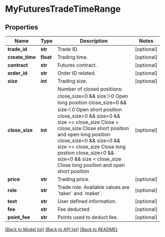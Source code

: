 # MyFuturesTradeTimeRange

## Properties
Name | Type | Description | Notes
------------ | ------------- | ------------- | -------------
**trade_id** | **str** | Trade ID. | [optional] 
**create_time** | **float** | Trading time. | [optional] 
**contract** | **str** | Futures contract. | [optional] 
**order_id** | **str** | Order ID related. | [optional] 
**size** | **int** | Trading size. | [optional] 
**close_size** | **int** | Number of closed positions:  close_size&#x3D;0 &amp;&amp; size＞0 Open long position close_size&#x3D;0 &amp;&amp; size＜0 Open short position close_size&gt;0 &amp;&amp; size&gt;0 &amp;&amp; size &lt;&#x3D; close_size Close &gt; close_size Close short position and open long position close_size&lt;0 &amp;&amp; size&lt;0 &amp;&amp; size &gt;&#x3D; close_size Close long postion close_size&lt;0 &amp;&amp; size&lt;0 &amp;&amp; size &lt; close_size Close long position and open short position | [optional] 
**price** | **str** | Trading price. | [optional] 
**role** | **str** | Trade role. Available values are &#x60;taker&#x60; and &#x60;maker&#x60;. | [optional] 
**text** | **str** | User defined information. | [optional] 
**fee** | **str** | Fee deducted. | [optional] 
**point_fee** | **str** | Points used to deduct fee. | [optional] 

[[Back to Model list]](../README.md#documentation-for-models) [[Back to API list]](../README.md#documentation-for-api-endpoints) [[Back to README]](../README.md)


